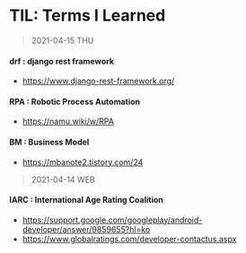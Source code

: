 # TIL: Terms I Learned


> 2021-04-15 THU

#### drf : django rest framework
  - https://www.django-rest-framework.org/

#### RPA : Robotic Process Automation
  - https://namu.wiki/w/RPA

#### BM : Business Model
  - https://mbanote2.tistory.com/24


> 2021-04-14 WEB

#### IARC : International Age Rating Coalition
  - https://support.google.com/googleplay/android-developer/answer/9859655?hl=ko
  - https://www.globalratings.com/developer-contactus.aspx
